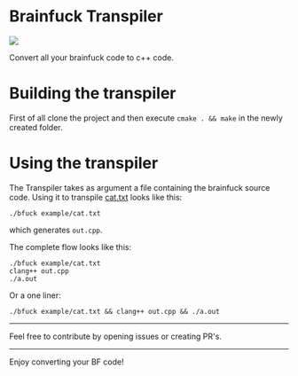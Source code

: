
# Brainfuck Transpiler

![](https://api.travis-ci.org/FKD13/brainfuck-transpiler.svg?branch=master)

Convert all your brainfuck code to c++ code.

# Building the transpiler

First of all clone the project and then execute `cmake . && make` in the newly created folder.

# Using the transpiler

The Transpiler takes as argument a file containing the brainfuck source code. Using it to transpile [cat.txt](example/cat.txt) looks like this:

```shell script
./bfuck example/cat.txt
```

which generates `out.cpp`.

The complete flow looks like this:

```shell script
./bfuck example/cat.txt
clang++ out.cpp
./a.out
```

Or a one liner:

```shell script
./bfuck example/cat.txt && clang++ out.cpp && ./a.out
```
---
Feel free to contribute by opening issues or creating PR's.

---
Enjoy converting your BF code!


